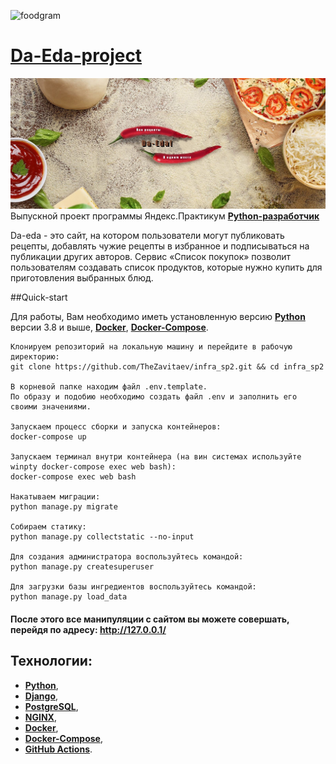 ![foodgram](https://github.com/TheZavitaev/foodgram-project/workflows/foodgram/badge.svg)

# **[Da-Eda-project](http://da-eda.ga/)**

![Banner](/static/banner.jpg)
Выпускной проект программы Яндекс.Практикум **[Python-разработчик](https://praktikum.yandex.ru/backend-developer/)**

Da-eda - это сайт, на котором пользователи могут публиковать рецепты, добавлять чужие рецепты в избранное 
и подписываться на публикации других авторов. Сервис «Список покупок» позволит пользователям 
создавать список продуктов, которые нужно купить для приготовления выбранных блюд.

##Quick-start

Для работы, Вам необходимо иметь установленную версию **[Python](https://www.python.org/)** версии 3.8 и выше, **[Docker](https://www.docker.com/)**, **[Docker-Compose](https://docs.docker.com/compose/)**. 

```
Клонируем репозиторий на локальную машину и перейдите в рабочую директорию:
git clone https://github.com/TheZavitaev/infra_sp2.git && cd infra_sp2

В корневой папке находим файл .env.template. 
По образу и подобию необходимо создать файл .env и заполнить его своими значениями.

Запускаем процесс сборки и запуска контейнеров:
docker-compose up 

Запускаем терминал внутри контейнера (на вин системах используйте winpty docker-compose exec web bash):
docker-compose exec web bash

Накатываем миграции:
python manage.py migrate

Собираем статику:
python manage.py collectstatic --no-input

Для создания администратора воспользуйтесь командой:
python manage.py createsuperuser

Для загрузки базы ингредиентов воспользуйтесь командой:
python manage.py load_data
```

#### После этого все манипуляции с сайтом вы можете совершать, перейдя по адресу: http://127.0.0.1/

## Технологии:
- **[Python](https://www.python.org/)**,
- **[Django](https://www.djangoproject.com/)**,
- **[PostgreSQL](https://www.postgresql.org/)**,
- **[NGINX](https://nginx.org/)**,
- **[Docker](https://www.docker.com/)**,
- **[Docker-Compose](https://docs.docker.com/compose/)**,
- **[GitHub Actions](https://github.com/actions)**.